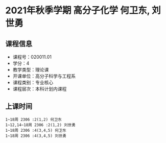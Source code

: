 # 2021年秋季学期 高分子化学 何卫东, 刘世勇






## 课程信息

- 课程号：020011.01
- 学分：4
- 教学类型：理论课
- 开课单位：高分子科学与工程系
- 课程类别：专业核心
- 课程层次：本科计划内课程

## 上课时间

```
1~18周 2306 :2(1,2) 何卫东
1~12,14~18周 2306 :2(1,2) 刘世勇
1~18周 2306 :4(3,4,5) 何卫东
1~18周 2306 :4(3,4,5) 刘世勇
```

